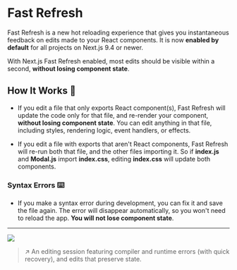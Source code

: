 # Fast Refresh

Fast Refresh is a new hot reloading experience that gives you instantaneous feedback on edits made to your React components. It is now **enabled by default** for all projects on Next.js 9.4 or newer.

With Next.js Fast Refresh enabled, most edits should be visible within a second, **without losing component state**.


## How It Works :memo: 

* If you edit a file that only exports React component(s), Fast Refresh will update the code only for that file, and re-render your component, **without losing component state**. You can edit anything in that file, including styles, rendering logic, event handlers, or effects.

* If you edit a file with exports that aren't React components, Fast Refresh will re-run both that file, and the other files importing it. So if **index.js** and **Modal.js** import **index.css**, editing **index.css** will update both components.

### Syntax Errors :keyboard: 
* If you make a syntax error during development, you can fix it and save the file again. The error will disappear automatically, so you won't need to reload the app. **You will not lose component state**.


---




![](https://i.imgur.com/C40E51F.gif)

 > :arrow_upper_right: An editing session featuring compiler and runtime errors (with quick recovery), and edits that preserve state.


